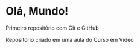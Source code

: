 # Olá, Mundo!
Primeiro repositório com Git e GitHub

Repositório criado em uma aula do Curso em Vídeo
